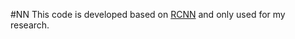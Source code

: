 #NN
This code is developed based on [RCNN](https://github.com/taolei87/rcnn) and only used for my research.
